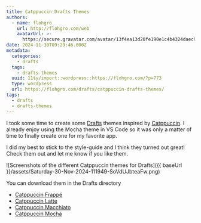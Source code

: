 ```yaml
---
title: Catppuccin Drafts Themes
authors:
  - name: flohgro
    url: http://flohgro.com/web
    avatarUrl: >-
      https://secure.gravatar.com/avatar/13f4ea13d20fe190e1c4b4324daec918?s=96&d=mm&r=g
date: 2024-11-30T09:29:46.000Z
metadata:
  categories:
    - drafts
  tags:
    - drafts-themes
  uuid: 11ty/import::wordpress::https://flohgro.com/?p=773
  type: wordpress
  url: https://flohgro.com/drafts/catppuccin-drafts-themes/
tags:
  - drafts
  - drafts-themes
---
```

I took some time to create some [Drafts](https://getdrafts.com) themes inspired by [Catppuccin](https://catppuccin.com). I already enjoy using the Mocha theme in VS Code so it was only a matter of time to finally create one for my favorite app.

I did my best to stick to the style-guide and I think they turned out great! Check them out and let me know if you like them.

![Screenshots of the different Catppuccin themes for Drafts]({{ baseUrl }}/assets/Saturday-30-Nov-2024-111949-SoVdUJbteaFw.png)

You can download them in the Drafts directory

- [Catppuccin Frappé](https://directory.getdrafts.com/t/2Vn)
- [Catppuccin Latte](https://directory.getdrafts.com/t/2Vo)
- [Catppuccin Macchiato](https://directory.getdrafts.com/t/2Vp)
- [Catppuccin Mocha](https://directory.getdrafts.com/t/2Vm)